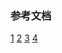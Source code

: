 ### 参考文档
[1](http://blog.fens.me/nodejs-express3/)
[2](http://blog.fens.me/nodejs-express4/)
[3](http://www.cnblogs.com/vipzhou/p/4949120.html)
[4](https://github.com/nswbmw/N-blog)
